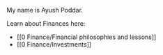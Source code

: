 My name is Ayush Poddar.

Learn about Finances here:
- [[0 Finance/Financial philosophies and lessons]]
- [[0 Finance/Investments]]